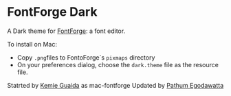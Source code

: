 FontForge Dark
==============

A Dark theme for [FontForge](http://fontforge.org/): a font editor.


To install on Mac:

* Copy  `.png`files to FontoForge´s  `pixmaps` directory
* On your preferences dialog, choose the `dark.theme` file as the resource file.



Statrted by [Kemie Guaida](http://www.monolinea.com) as mac-fontforge
Updated by [Pathum Egodawatta](http://mooniak.com)
